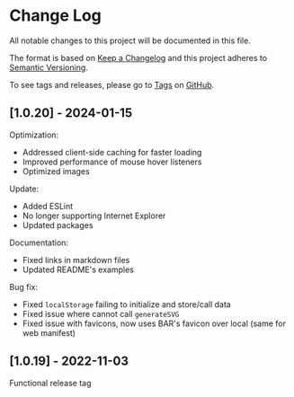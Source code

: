 # Change Log

All notable changes to this project will be documented in this file.

The format is based on [Keep a Changelog](http://keepachangelog.com/) and this project adheres to [Semantic Versioning](http://semver.org/).

To see tags and releases, please go to [Tags](https://github.com/BioAnalyticResource/ePlant_Plant_eFP/tags) on [GitHub](https://github.com/BioAnalyticResource/ePlant_Plant_eFP).

## [1.0.20] - 2024-01-15

Optimization:

-   Addressed client-side caching for faster loading
-   Improved performance of mouse hover listeners
-   Optimized images

Update:

-   Added ESLint
-   No longer supporting Internet Explorer
-   Updated packages

Documentation:

-   Fixed links in markdown files
-   Updated README's examples

Bug fix:

-   Fixed `localStorage` failing to initialize and store/call data
-   Fixed issue where cannot call `generateSVG`
-   Fixed issue with favicons, now uses BAR's favicon over local (same for web manifest)

## [1.0.19] - 2022-11-03

Functional release tag
